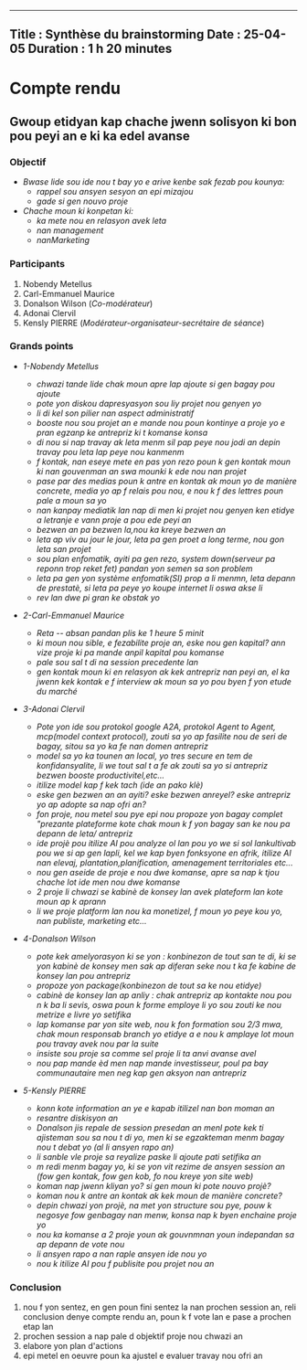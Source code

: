 
---
Title : Synthèse du brainstorming
Date : 25-04-05
Duration : 1 h 20 minutes
---
# Compte rendu 
## Gwoup etidyan kap chache jwenn solisyon ki bon pou peyi an e ki ka edel avanse 
### **Objectif** 

- *Bwase lide sou ide nou t bay yo e arive kenbe sak fezab pou kounya:*
  - *rappel sou ansyen sesyon an epi mizajou*
  - *gade si gen nouvo proje*
- *Chache moun ki konpetan ki:*
  - *ka mete nou en relasyon avek leta*
  - *nan management*
  - *nanMarketing*

###  **Participants**
1. Nobendy Metellus
2. Carl-Emmanuel Maurice
3. Donalson Wilson (*Co-modérateur*)
4. Adonai Clervil
5. Kensly PIERRE (*Modérateur-organisateur-secrétaire de séance*)

###  **Grands points**
- *1-Nobendy Metellus*
  - *chwazi tande lide chak moun apre lap ajoute si gen bagay pou ajoute*
  - *pote yon diskou dapresyasyon sou liy projet nou genyen yo*
  - *li di kel son pilier nan aspect administratif*
  - *booste nou sou projet an e mande nou poun kontinye a proje yo e pran egzanp ke antrepriz ki t komanse konsa*
  - *di nou si nap travay ak leta menm sil pap peye nou jodi an depin travay pou leta lap peye nou kanmenm*
  - *f kontak, nan eseye mete en pas yon rezo poun k gen kontak moun ki nan gouvenman an swa mounki k ede nou nan projet*
  - *pase par des medias poun k antre en kontak ak moun yo de manière concrete, media yo ap f relais pou nou, e nou k f des lettres poun pale a moun sa yo*
  - *nan kanpay mediatik lan nap di men ki projet nou genyen ken etidye a letranje e vann proje a pou ede peyi an*
  - *bezwen an pa bezwen la,nou ka kreye bezwen an*
  - *leta ap viv au jour le jour, leta pa gen proet a long terme, nou gon leta san projet*
  - *sou plan enfomatik, ayiti pa gen rezo, system down(serveur pa reponn trop reket fet) pandan yon semen sa son problem*
  - *leta pa gen yon système enfomatik(SI) prop a li menmn, leta depann de prestatè, si leta pa peye yo koupe internet li oswa akse li*
  - *rev lan dwe pi gran ke obstak yo*

- *2-Carl-Emmanuel Maurice*
  - *Reta -- absan pandan plis ke 1 heure 5 minit*
  - *ki moun nou sible, e fezabilite proje an, eske nou gen kapital? ann vize proje ki pa mande anpil kapital pou komanse*
  - *pale sou sal t di na session precedente lan*
  - *gen kontak moun ki en relasyon ak kek antrepriz nan peyi an, el ka jwenn kek kontak e f interview ak moun sa yo pou byen f yon etude du marché*


- *3-Adonai Clervil*
  - *Pote yon ide sou protokol google A2A, protokol Agent to Agent, mcp(model context protocol), zouti sa yo ap fasilite nou de seri de bagay, sitou sa yo ka fe nan domen antrepriz*
  - *model sa yo ka tounen an local, yo tres secure en tem de konfidansyalite, li we tout sal t a fe ak zouti sa yo si antrepriz bezwen booste productivitel,etc...*
  - *itilize model kap f kek tach (ide an pako klè)*
  - *eske gen bezwen an an ayiti? eske bezwen anreyel? eske antrepriz yo ap adopte sa nap ofri an?*
  - *fon proje, nou metel sou pye epi nou propoze yon bagay complet "prezante plateforme kote chak moun k f yon bagay san ke nou pa depann de leta/ antrepriz*
  - *ide projè pou itilize AI pou analyze ol lan pou yo we si sol lankultivab pou we si ap gen lapli, kel we kap byen fonksyone en afrik, itilize AI nan elevaj, plantation,planification, amenagement territoriales etc...*
  - *nou gen aseide de proje e nou dwe komanse, apre sa nap k tjou chache lot ide men nou dwe komanse*
  - *2 proje li chwazi se kabinè de konsey lan avek plateform lan kote moun ap k aprann*
  - *li we proje platform lan nou ka monetizel, f moun yo peye kou yo, nan publiste, marketing etc...* 


- *4-Donalson Wilson*
  - *pote kek amelyorasyon ki se yon : konbinezon de tout san te di, ki se yon kabinè de konsey men sak ap diferan seke nou t ka fe kabine de konsey lan pou antrepriz*
  - *propoze yon package(konbinezon de tout sa ke nou etidye)*
  - *cabinè de konsey lan ap anliy : chak antrepriz ap kontakte nou pou n k ba li sevis, oswa poun k forme employe li yo sou zouti ke nou metrize e livre yo setifika*
  - *lap komanse par yon site web, nou k fon formation sou 2/3 mwa, chak moun responsab branch yo etidye a e nou k amplaye lot moun pou travay avek nou par la suite*
  - *insiste sou proje sa comme sel proje li ta anvi avanse avel*
  - *nou pap mande èd men nap mande investisseur, poul pa bay communautaire men neg kap gen aksyon nan antrepriz*



- *5-Kensly PIERRE*
  - *konn kote information an ye e kapab itilizel nan bon moman an*
  - *resantre diskisyon an*
  - *Donalson jis repale de session presedan an menl pote kek ti ajisteman sou sa nou t di yo, men ki se  egzakteman menm bagay nou t debat yo (al li ansyen rapo an)*
  - *li sanble vle proje sa reyalize paske li ajoute pati setifika an*
  - *m redi menm bagay yo, ki se yon vit rezime de ansyen session an (fow gen kontak, fow gen kob, fo nou kreye yon site web)*
  - *koman nap jwenn kliyan yo? si gen moun ki pote nouvo projè?*
  - *koman nou k antre an kontak ak kek moun de manière concrete?*
  - *depin chwazi yon projè, na met yon structure sou pye, pouw k negosye fow genbagay nan menw, konsa nap k byen enchaine proje yo*
  - *nou ka komanse a 2 proje youn ak gouvnmnan youn indepandan sa ap depann de vote nou*
  - *li ansyen rapo a nan raple ansyen ide nou yo*
  - *nou k itilize AI pou f publisite pou projet nou an*


###  **Conclusion**
1. nou f yon sentez, en gen poun fini sentez la nan prochen session an, reli conclusion denye compte rendu an, poun k f vote lan e pase a prochen etap lan
2. prochen session a nap pale d objektif proje nou chwazi an
3. elabore yon plan d'actions
4. epi metel en oeuvre poun ka ajustel e evaluer travay nou ofri an
